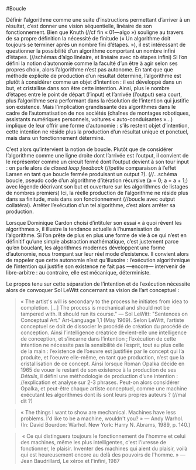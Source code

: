 #Boucle


Définir l’algorithme comme une suite d’instructions permettant d’arriver à un résultat, c’est donner une vision séquentielle, linéaire de son fonctionnement. Bien que Knuth (//cf fin « 01—algo ») souligne au travers de sa propre définition la nécessité de finitude (« Un algorithme doit toujours se terminer après un nombre fini d’étapes. »), il est intéressant de questionner la possibilité d’un algorithme comportant un nombre infini d’étapes.
(//schémas d’algo linéaire, et linéaire avec nb étapes infini)
Si l’on défini la notion d’autonomie comme la faculté d’un être à agir selon ses propres choix, alors l’algorithme n’est pas autonome. En tant que que méthode explicite de production d’un résultat déterminé, l’algorithme est plutôt à considérer comme un objet d’intention : il est développé dans un but, et cristallise dans son être cette intention. Ainsi, plus le nombre d’étapes entre le point de départ (l’input) et l’arrivée (l’output) sera court, plus l’algorithme sera performant dans la résolution de l’intention qui justifie son existence.
Mais l’implication grandissante des algorithmes dans le cadre de l’automatisation de nos sociétés (chaînes de montages robotiques, assistants numériques personnels, voitures « auto-conduisantes »...) implique de leur offrir une forme d’autonomie : s’ils restent objet d’intention, cette intention ne réside plus la production d’un résultat unique et ponctuel, mais dans un fonctionnement déterminé.

C’est alors qu’intervient la notion de boucle.
Plutôt que de considérer l’algorithme comme une ligne droite dont l’arrivée est l’output, il convient de le représenter comme un circuit fermé dont l’output devient à son tour input : on parle alors de *closed loop feedback* (//petite comparaison à l’effet Larsen en tant que boucle fermée produisant un output ?). 
(//...schéma boucle, pseudo code d’un algorithme d’itération récursive (a = 0; a = a + 1;) avec légende décrivant son but et ouverture sur les algorithmes de listages de nombres premiers)
Ici, la réelle production de l’algorithme ne réside plus dans sa finitude, mais dans son fonctionnement (//boucle avec output collatéral). Arrêter l’exécution d’un tel algorithme, c’est alors arrêter sa production.

Lorsque Dominique Cardon choisi d’intituler son essai « à quoi rêvent les algorithmes », il illustre la tendance actuelle à l’humanisation de l’algorithme. Si l’on prête de plus en plus une forme de vie à ce qui n’est en définitif qu’une simple abstraction mathématique, c’est justement parce qu’en bouclant, les algorithmes modernes développent une forme d’autonomie, nous trompant sur leur réel mode d’existence.
Il convient alors de rappeler que cette autonomie n’est qu’illusoire : l’exécution algorithmique de l’intention qui justifie son existence ne fait pas —encore— intervenir de libre-arbitre : au contraire, elle est mécanique, déterministe.

Le propos tenu sur cette séparation de l’intention et de l’exécution nécessite alors de convoquer Sol LeWitt concernant sa vision de l’art conceptuel :
> « The artist's will is secondary to the process he initiates from idea to completion. [...] The process is mechanical and should not be tampered with. It should run its course." — Sol LeWitt: "Sentences on Conceptual Art." Art-Language 1,1 (May 1969).
Selon LeWitt, l’artiste conceptuel se doit de dissocier le procédé de création du procédé de conception. Ainsi l’intelligence créatrice devient-elle une intelligence de conception, et s’incarne dans l’intention ; l’exécution de cette intention ne nécessite pas la sensibilité de l’esprit, tout au plus celle de la main : l’existence de l’oeuvre est justifiée par le concept qui l’a produite, et l’oeuvre elle-même, en tant que production, n’est que la cristallisation de ce concept. 
Ainsi lorsque Roman Opalka décide en 1965 de vouer le restant de son existence à la production de ses *Détails*, il défini une méthodologie de production d’une intention : //explication et analyse sur 2-3 phrases.
Peut-on alors considérer Opalka, et peut-être chaque artiste conceptuel, comme une machine exécutant les algorithmes dont ils sont leurs propres auteurs ? (//mal dit ?)

> « The things I want to show are mechanical. Machines have less problems. I'd like to be a machine, wouldn't you? » — Andy Warhol. (In: David Bourdon: Warhol. New York: Harry N. Abrams, 1989, p. 140.)

> « Ce qui distinguera toujours le fonctionnement de l'homme et celui des machines, même les plus intelligentes, c'est l'ivresse de fonctionner, le plaisir. Inventer des machines qui aient du plaisir, voilà qui est heureusement encore au delà des pouvoirs de l'homme. » —Jean Baudrillard, Le xérox et l'infini, 1987



